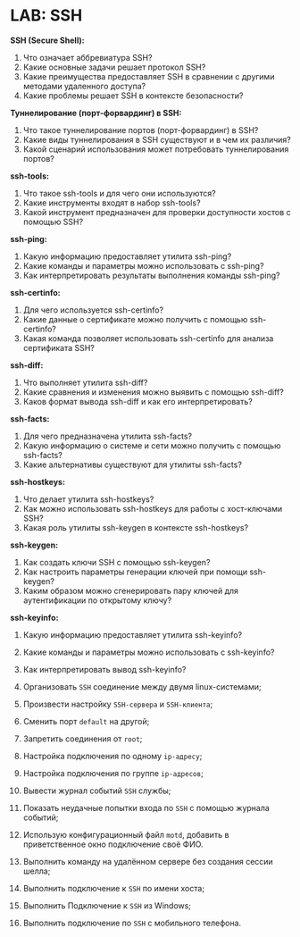 # LAB: SSH

**SSH (Secure Shell):**

1. Что означает аббревиатура SSH?
2. Какие основные задачи решает протокол SSH?
3. Какие преимущества предоставляет SSH в сравнении с другими методами удаленного доступа?
4. Какие проблемы решает SSH в контексте безопасности?

**Туннелирование (порт-форвардинг) в SSH:**

1. Что такое туннелирование портов (порт-форвардинг) в SSH?
2. Какие виды туннелирования в SSH существуют и в чем их различия?
3. Какой сценарий использования может потребовать туннелирования портов?

**ssh-tools:**

1. Что такое ssh-tools и для чего они используются?
2. Какие инструменты входят в набор ssh-tools?
3. Какой инструмент предназначен для проверки доступности хостов с помощью SSH?

**ssh-ping:**

1. Какую информацию предоставляет утилита ssh-ping?
2. Какие команды и параметры можно использовать с ssh-ping?
3. Как интерпретировать результаты выполнения команды ssh-ping?

**ssh-certinfo:**

1. Для чего используется ssh-certinfo?
2. Какие данные о сертификате можно получить с помощью ssh-certinfo?
3. Какая команда позволяет использовать ssh-certinfo для анализа сертификата SSH?

**ssh-diff:**

1. Что выполняет утилита ssh-diff?
2. Какие сравнения и изменения можно выявить с помощью ssh-diff?
3. Каков формат вывода ssh-diff и как его интерпретировать?

**ssh-facts:**

1. Для чего предназначена утилита ssh-facts?
2. Какую информацию о системе и сети можно получить с помощью ssh-facts?
3. Какие альтернативы существуют для утилиты ssh-facts?

**ssh-hostkeys:**

1. Что делает утилита ssh-hostkeys?
2. Как можно использовать ssh-hostkeys для работы с хост-ключами SSH?
3. Какая роль утилиты ssh-keygen в контексте ssh-hostkeys?

**ssh-keygen:**

1. Как создать ключи SSH с помощью ssh-keygen?
2. Как настроить параметры генерации ключей при помощи ssh-keygen?
3. Каким образом можно сгенерировать пару ключей для аутентификации по открытому ключу?

**ssh-keyinfo:**

1. Какую информацию предоставляет утилита ssh-keyinfo?
2. Какие команды и параметры можно использовать с ssh-keyinfo?
3. Как интерпретировать вывод ssh-keyinfo?


1. Организовать `SSH` соединение между двумя linux-системами;
2. Произвести настройку `SSH-сервера` и `SSH-клиента`;
3. Сменить порт `default` на другой;
4. Запретить соединения от `root`;
5. Настройка подключения по одному `ip-адресу`;
6. Настройка подключения по группе `ip-адресов`;
7. Вывести журнал событий `SSH` службы;
8. Показать неудачные попытки входа по `SSH` с помощью журнала событий;
9. Использую конфигурационный файл `motd`, добавить в приветственное окно подключение своё ФИО.
10. Выполнить команду на удалённом сервере без создания сессии шелла;
11. Выполнить подключение к `SSH` по имени хоста;
12. Выполнить Подключение к `SSH` из Windows;
13. Выполнить подключение по `SSH` с мобильного телефона.
